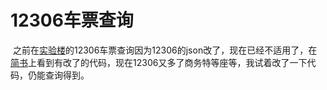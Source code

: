 # 12306车票查询

​	之前在[实验楼](https://www.shiyanlou.com/courses/623)的12306车票查询因为12306的json改了，现在已经不适用了，在[简书](http://www.jianshu.com/p/3074fee6e5d8)上看到有改了的代码，现在12306又多了商务特等座等，我试着改了一下代码，仍能查询得到。
